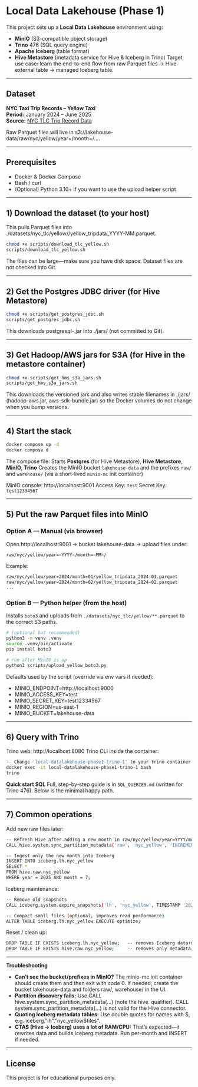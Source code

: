 # Local Data Lakehouse (Phase 1)

This project sets up a **Local Data Lakehouse** environment using:
- **MinIO** (S3-compatible object storage)
- **Trino** 476 (SQL query engine)
- **Apache Iceberg** (table format)
- **Hive Metastore** (metadata service for Hive & Iceberg in Trino)
Target use case: learn the end-to-end flow from raw Parquet files → Hive external table → managed Iceberg table.

---

## Dataset
**NYC Taxi Trip Records – Yellow Taxi**  
**Period:** January 2024 – June 2025  
**Source:** [NYC TLC Trip Record Data](https://www.nyc.gov/site/tlc/about/tlc-trip-record-data.page)

Raw Parquet files will live in s3://lakehouse-data/raw/nyc/yellow/year=<YYYY>/month=<MM>/….

---

## Prerequisites
- Docker & Docker Compose
- Bash / curl
- (Optional) Python 3.10+ if you want to use the upload helper script

---

## 1) Download the dataset (to your host)
This pulls Parquet files into ./datasets/nyc_tlc/yellow/<year>/yellow_tripdata_YYYY-MM.parquet.

```bash
chmod +x scripts/download_tlc_yellow.sh
scripts/download_tlc_yellow.sh
```

The files can be large—make sure you have disk space.
Dataset files are not checked into Git.

---

## 2) Get the Postgres JDBC driver (for Hive Metastore)
```bash
chmod +x scripts/get_postgres_jdbc.sh
scripts/get_postgres_jdbc.sh
```

This downloads postgresql-<version>.jar into ./jars/ (not committed to Git).

---

## 3) Get Hadoop/AWS jars for S3A (for Hive in the metastore container)
```bash
chmod +x scripts/get_hms_s3a_jars.sh
scripts/get_hms_s3a_jars.sh
```

This downloads the versioned jars and also writes stable filenames in ./jars/
(hadoop-aws.jar, aws-sdk-bundle.jar) so the Docker volumes do not change when you
bump versions.

---

## 4) Start the stack
```bash
docker compose up -d
docker compose d
```

The compose file:
Starts **Postgres** (for Hive Metastore), **Hive Metastore**, **MinIO**, **Trino**
Creates the MinIO bucket ```lakehouse-data``` and the prefixes ```raw/``` and ```warehouse/``` (via a short-lived ```minio-mc``` init container)

MinIO console: http://localhost:9001
Access Key: ```test```
Secret Key: ```test12334567```

---

## 5) Put the raw Parquet files into MinIO
### Option A — Manual (via browser)
Open http://localhost:9001 → bucket lakehouse-data → upload files under:
```bash
raw/nyc/yellow/year=<YYYY>/month=<MM>/
```

Example:
```bash
raw/nyc/yellow/year=2024/month=01/yellow_tripdata_2024-01.parquet
raw/nyc/yellow/year=2024/month=02/yellow_tripdata_2024-02.parquet
...
```

### Option B — Python helper (from the host)
Installs ```boto3``` and uploads from ```./datasets/nyc_tlc/yellow/**.parquet```
to the correct S3 paths.

```bash
# (optional but recommended)
python3 -m venv .venv
source .venv/bin/activate
pip install boto3

# run after MinIO is up
python3 scripts/upload_yellow_boto3.py
```

Defaults used by the script (override via env vars if needed):
- MINIO_ENDPOINT=http://localhost:9000
- MINIO_ACCESS_KEY=test
- MINIO_SECRET_KEY=test12334567
- MINIO_REGION=us-east-1
- MINIO_BUCKET=lakehouse-data

---

## 6) Query with Trino
Trino web: http://localhost:8080
Trino CLI inside the container:
```bash
-- Change 'local-datalakehouse-phase1-trino-1' to your trino container name or container id.
docker exec -it local-datalakehouse-phase1-trino-1 bash
trino
```

**Quick start SQL**
Full, step-by-step guide is in ```SQL_QUERIES.md``` (written for Trino 476).
Below is the minimal happy path.

---

## 7) Common operations
Add new raw files later:
```bash
-- Refresh Hive after adding a new month in raw/nyc/yellow/year=YYYY/month=MM/...
CALL hive.system.sync_partition_metadata('raw', 'nyc_yellow', 'INCREMENTAL');

-- Ingest only the new month into Iceberg
INSERT INTO iceberg.lh.nyc_yellow
SELECT *
FROM hive.raw.nyc_yellow
WHERE year = 2025 AND month = 7;
```

Iceberg maintenance:
```bash
-- Remove old snapshots
CALL iceberg.system.expire_snapshots('lh', 'nyc_yellow', TIMESTAMP '2025-08-15 00:00:00');

-- Compact small files (optional, improves read performance)
ALTER TABLE iceberg.lh.nyc_yellow EXECUTE optimize;
```

Reset / clean up:
```bash
DROP TABLE IF EXISTS iceberg.lh.nyc_yellow;   -- removes Iceberg data+metadata under warehouse
DROP TABLE IF EXISTS hive.raw.nyc_yellow;     -- removes only metadata; raw files remain
```

---

**Troubleshooting**
- **Can’t see the bucket/prefixes in MinIO?**
The minio-mc init container should create them and then exit with code 0.
If needed, create the bucket lakehouse-data and folders raw/, warehouse/ in the UI.
- **Partition discovery fails:**
Use CALL hive.system.sync_partition_metadata(...) (note the hive. qualifier).
CALL system.sync_partition_metadata(...) is not valid for the Hive connector.
- **Quoting Iceberg metadata tables:**
Use double quotes for names with $, e.g. iceberg."lh"."nyc_yellow$files".
- **CTAS (Hive → Iceberg) uses a lot of RAM/CPU:**
That’s expected—it rewrites data and builds Iceberg metadata. Run per-month and INSERT if needed.

---

## License
This project is for educational purposes only.
